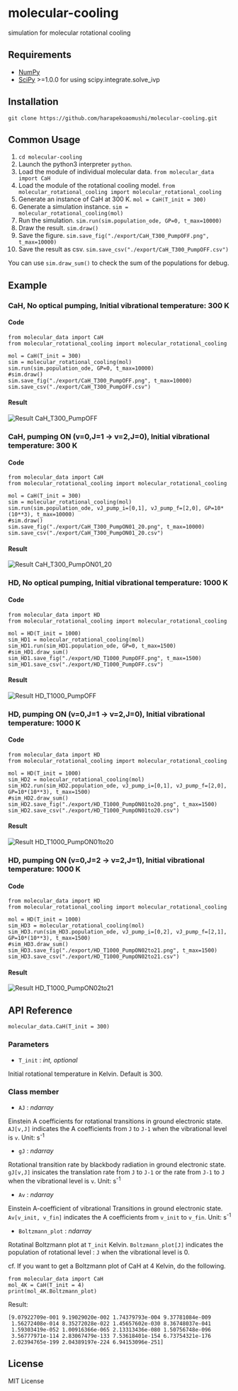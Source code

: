 # molecular-cooling
simulation for molecular rotational cooling

## Requirements
* [NumPy](https://numpy.org/)
* [SciPy](https://www.scipy.org/) >=1.0.0 for using scipy.integrate.solve_ivp

## Installation
```
git clone https://github.com/harapekoaomushi/molecular-cooling.git
```

## Common Usage
1. `cd molecular-cooling`
1. Launch the python3 interpreter `python`.
1. Load the module of individual molecular data. `from molecular_data import CaH`
1. Load the module of the rotational cooling model. `from molecular_rotational_cooling import molecular_rotational_cooling
`
1. Generate an instance of CaH at 300 K. `mol = CaH(T_init = 300)`
1. Generate a simulation instance. `sim = molecular_rotational_cooling(mol)`
1. Run the simulation. `sim.run(sim.population_ode, GP=0, t_max=10000)`
1. Draw the result. `sim.draw()`
1. Save the figure. `sim.save_fig("./export/CaH_T300_PumpOFF.png", t_max=10000)`
1. Save the result as csv. `sim.save_csv("./export/CaH_T300_PumpOFF.csv")`

You can use `sim.draw_sum()` to check the sum of the populations for debug.


## Example
### CaH, No optical pumping, Initial vibrational temperature: 300 K
#### Code
```
from molecular_data import CaH
from molecular_rotational_cooling import molecular_rotational_cooling

mol = CaH(T_init = 300)
sim = molecular_rotational_cooling(mol)
sim.run(sim.population_ode, GP=0, t_max=10000)
#sim.draw()
sim.save_fig("./export/CaH_T300_PumpOFF.png", t_max=10000)
sim.save_csv("./export/CaH_T300_PumpOFF.csv")
```

#### Result
![Result CaH_T300_PumpOFF](https://github.com/harapekoaomushi/molecular-cooling/raw/master/export/CaH_T300_PumpOFF.png)

### CaH, pumping ON (v=0,J=1 -> v=2,J=0), Initial vibrational temperature: 300 K
#### Code
```
from molecular_data import CaH
from molecular_rotational_cooling import molecular_rotational_cooling

mol = CaH(T_init = 300)
sim = molecular_rotational_cooling(mol)
sim.run(sim.population_ode, vJ_pump_i=[0,1], vJ_pump_f=[2,0], GP=10*(10**3), t_max=10000)
#sim.draw()
sim.save_fig("./export/CaH_T300_PumpON01_20.png", t_max=10000)
sim.save_csv("./export/CaH_T300_PumpON01_20.csv")
```

#### Result
![Result CaH_T300_PumpON01_20](https://github.com/harapekoaomushi/molecular-cooling/raw/master/export/CaH_T300_PumpON01_20.png)

### HD, No optical pumping, Initial vibrational temperature: 1000 K
#### Code
```
from molecular_data import HD
from molecular_rotational_cooling import molecular_rotational_cooling

mol = HD(T_init = 1000)
sim_HD1 = molecular_rotational_cooling(mol)
sim_HD1.run(sim_HD1.population_ode, GP=0, t_max=1500)
#sim_HD1.draw_sum()
sim_HD1.save_fig("./export/HD_T1000_PumpOFF.png", t_max=1500)
sim_HD1.save_csv("./export/HD_T1000_PumpOFF.csv")
```

#### Result
![Result HD_T1000_PumpOFF](https://github.com/harapekoaomushi/molecular-cooling/raw/master/export/HD_T1000_PumpOFF.png)

### HD, pumping ON (v=0,J=1 -> v=2,J=0), Initial vibrational temperature: 1000 K
#### Code
```
from molecular_data import HD
from molecular_rotational_cooling import molecular_rotational_cooling

mol = HD(T_init = 1000)
sim_HD2 = molecular_rotational_cooling(mol)
sim_HD2.run(sim_HD2.population_ode, vJ_pump_i=[0,1], vJ_pump_f=[2,0], GP=10*(10**3), t_max=1500)
#sim_HD2.draw_sum()
sim_HD2.save_fig("./export/HD_T1000_PumpON01to20.png", t_max=1500)
sim_HD2.save_csv("./export/HD_T1000_PumpON01to20.csv")
```

#### Result
![Result HD_T1000_PumpON01to20](https://github.com/harapekoaomushi/molecular-cooling/raw/master/export/HD_T1000_PumpON01to20.png)

### HD, pumping ON (v=0,J=2 -> v=2,J=1), Initial vibrational temperature: 1000 K
#### Code
```
from molecular_data import HD
from molecular_rotational_cooling import molecular_rotational_cooling

mol = HD(T_init = 1000)
sim_HD3 = molecular_rotational_cooling(mol)
sim_HD3.run(sim_HD3.population_ode, vJ_pump_i=[0,2], vJ_pump_f=[2,1], GP=10*(10**3), t_max=1500)
#sim_HD3.draw_sum()
sim_HD3.save_fig("./export/HD_T1000_PumpON02to21.png", t_max=1500)
sim_HD3.save_csv("./export/HD_T1000_PumpON02to21.csv")
```

#### Result
![Result HD_T1000_PumpON02to21](https://github.com/harapekoaomushi/molecular-cooling/raw/master/export/HD_T1000_PumpON02to21.png)


## API Reference
```
molecular_data.CaH(T_init = 300)
```
### Parameters
* `T_init` : *int, optional*

Initial rotational temperature in Kelvin. Default is 300.

### Class member
* `AJ` : *ndarray*

Einstein A coefficients for rotational transitions in ground electronic state. `AJ[v,J]` indicates the A coefficients from `J` to `J-1` when the vibrational level is `v`. Unit: s<sup>-1</sup>

* `gJ` : *ndarray*

Rotational transition rate by blackbody radiation in ground electronic state. `gJ[v,J]` insicates the translation rate from `J` to `J-1` or the rate from `J-1` to `J` when the vibrational level is `v`. Unit: s<sup>-1</sup>

* `Av` : *ndarray*

Einstein A-coefficient of vibrational Transitions in ground electronic state. `Av[v_init, v_fin]` indicates the A coefficients from `v_init` to `v_fin`. Unit: s<sup>-1</sup>

* `Boltzmann_plot` : *ndarray*

Rotatinal Boltzmann plot at `T_init` Kelvin. `Boltzmann_plot[J]` indicates the population of rotational level : `J` when the vibrational level is 0.

cf. If you want to get a Boltzmann plot of CaH at 4 Kelvin, do the following.
```
from molecular_data import CaH
mol_4K = CaH(T_init = 4)
print(mol_4K.Boltzmann_plot)
```
Result:
```
[9.07922709e-001 9.19029020e-002 1.74379793e-004 9.37781084e-009
 1.56272408e-014 8.35272028e-022 1.45657602e-030 8.36748037e-041
 1.59303419e-052 1.00916366e-065 2.13313436e-080 1.50756748e-096
 3.56777971e-114 2.83067479e-133 7.53618401e-154 6.73754321e-176
 2.02394765e-199 2.04389197e-224 6.94153096e-251]
```


## License
MIT License
